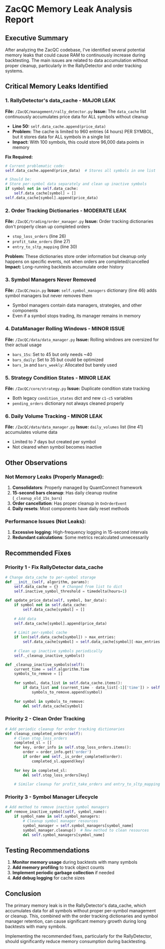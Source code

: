 # ZacQC Memory Leak Analysis Report

## Executive Summary
After analyzing the ZacQC codebase, I've identified several potential memory leaks that could cause RAM to continuously increase during backtesting. The main issues are related to data accumulation without proper cleanup, particularly in the RallyDetector and order tracking systems.

## Critical Memory Leaks Identified

### 1. **RallyDetector's data_cache - MAJOR LEAK**
**File:** `/ZacQC/management/rally_detector.py`
**Issue:** The `data_cache` list continuously accumulates price data for ALL symbols without cleanup
- **Line 50:** `self.data_cache.append(price_data)`
- **Problem:** The cache is limited to 960 entries (4 hours) PER SYMBOL, but it stores data for ALL symbols in a single list
- **Impact:** With 100 symbols, this could store 96,000 data points in memory

**Fix Required:**
```python
# Current problematic code:
self.data_cache.append(price_data)  # Stores all symbols in one list

# Should be:
# Store per-symbol data separately and clean up inactive symbols
if symbol not in self.data_cache:
    self.data_cache[symbol] = []
self.data_cache[symbol].append(price_data)
```

### 2. **Order Tracking Dictionaries - MODERATE LEAK**
**File:** `/ZacQC/trading/order_manager.py`
**Issue:** Order tracking dictionaries don't properly clean up completed orders
- `stop_loss_orders` (line 26)
- `profit_take_orders` (line 27)
- `entry_to_sltp_mapping` (line 30)

**Problem:** These dictionaries store order information but cleanup only happens on specific events, not when orders are completed/cancelled
**Impact:** Long-running backtests accumulate order history

### 3. **Symbol Managers Never Removed**
**File:** `/ZacQC/main.py`
**Issue:** `self.symbol_managers` dictionary (line 46) adds symbol managers but never removes them
- Symbol managers contain data managers, strategies, and other components
- Even if a symbol stops trading, its manager remains in memory

### 4. **DataManager Rolling Windows - MINOR ISSUE**
**File:** `/ZacQC/data/data_manager.py`
**Issue:** Rolling windows are oversized for their actual usage
- `bars_15s`: Set to 45 but only needs ~40
- `bars_daily`: Set to 35 but could be optimized
- `bars_1m` and `bars_weekly`: Allocated but barely used

### 5. **Strategy Condition States - MINOR LEAK**
**File:** `/ZacQC/core/strategy.py`
**Issue:** Duplicate condition state tracking
- Both legacy `condition_states` dict and new `c1-c5` variables
- `pending_orders` dictionary not always cleaned properly

### 6. **Daily Volume Tracking - MINOR LEAK**
**File:** `/ZacQC/data/data_manager.py`
**Issue:** `daily_volumes` list (line 41) accumulates volume data
- Limited to 7 days but created per symbol
- Not cleared when symbol becomes inactive

## Other Observations

### Not Memory Leaks (Properly Managed):
1. **Consolidators**: Properly managed by QuantConnect framework
2. **15-second bars cleanup**: Has daily cleanup routine (`_cleanup_old_15s_bars`)
3. **Order cancellation**: Has proper cleanup in `OnOrderEvent`
4. **Daily resets**: Most components have daily reset methods

### Performance Issues (Not Leaks):
1. **Excessive logging**: High-frequency logging in 15-second intervals
2. **Redundant calculations**: Some metrics recalculated unnecessarily

## Recommended Fixes

### Priority 1 - Fix RallyDetector data_cache
```python
# Change data_cache to per-symbol storage
def __init__(self, algorithm, params):
    self.data_cache = {}  # Changed from list to dict
    self.inactive_symbol_threshold = timedelta(hours=1)
    
def update_price_data(self, symbol, bar_data):
    if symbol not in self.data_cache:
        self.data_cache[symbol] = []
    
    # Add data
    self.data_cache[symbol].append(price_data)
    
    # Limit per-symbol cache
    if len(self.data_cache[symbol]) > max_entries:
        self.data_cache[symbol] = self.data_cache[symbol][-max_entries:]
    
    # Clean up inactive symbols periodically
    self._cleanup_inactive_symbols()

def _cleanup_inactive_symbols(self):
    current_time = self.algorithm.Time
    symbols_to_remove = []
    
    for symbol, data_list in self.data_cache.items():
        if data_list and (current_time - data_list[-1]['time']) > self.inactive_symbol_threshold:
            symbols_to_remove.append(symbol)
    
    for symbol in symbols_to_remove:
        del self.data_cache[symbol]
```

### Priority 2 - Clean Order Tracking
```python
# Add periodic cleanup for order tracking dictionaries
def cleanup_completed_orders(self):
    # Clean stop_loss_orders
    completed_sl = []
    for key, order_info in self.stop_loss_orders.items():
        order = order_info.get('order')
        if order and self._is_order_completed(order):
            completed_sl.append(key)
    
    for key in completed_sl:
        del self.stop_loss_orders[key]
    
    # Similar cleanup for profit_take_orders and entry_to_sltp_mapping
```

### Priority 3 - Symbol Manager Lifecycle
```python
# Add method to remove inactive symbol managers
def remove_inactive_symbol(self, symbol_name):
    if symbol_name in self.symbol_managers:
        # Cleanup symbol manager resources
        symbol_manager = self.symbol_managers[symbol_name]
        symbol_manager.cleanup()  # New method to clean resources
        del self.symbol_managers[symbol_name]
```

## Testing Recommendations

1. **Monitor memory usage** during backtests with many symbols
2. **Add memory profiling** to track object counts
3. **Implement periodic garbage collection** if needed
4. **Add debug logging** for cache sizes

## Conclusion

The primary memory leak is in the RallyDetector's data_cache, which accumulates data for all symbols without proper per-symbol management or cleanup. This, combined with the order tracking dictionaries and symbol manager retention, can cause significant memory growth during long backtests with many symbols.

Implementing the recommended fixes, particularly for the RallyDetector, should significantly reduce memory consumption during backtesting.